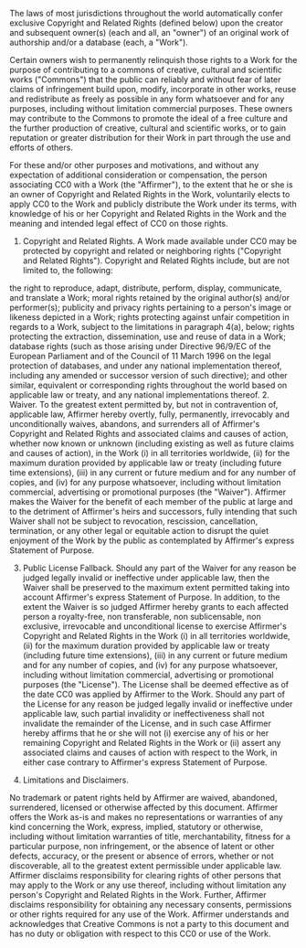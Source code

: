 The laws of most jurisdictions throughout the world automatically confer exclusive Copyright and Related Rights (defined below) upon the creator and subsequent owner(s) (each and all, an "owner") of an original work of authorship and/or a database (each, a "Work"). 

Certain owners wish to permanently relinquish those rights to a Work for the purpose of contributing to a commons of creative, cultural and scientific works ("Commons") that the public can reliably and without fear of later claims of infringement build upon, modify, incorporate in other works, reuse and redistribute as freely as possible in any form whatsoever and for any purposes, including without limitation commercial purposes. These owners may contribute to the Commons to promote the ideal of a free culture and the further production of creative, cultural and scientific works, or to gain reputation or greater distribution for their Work in part through the use and efforts of others.

For these and/or other purposes and motivations, and without any expectation of additional consideration or compensation, the person associating CC0 with a Work (the "Affirmer"), to the extent that he or she is an owner of Copyright and Related Rights in the Work, voluntarily elects to apply CC0 to the Work and publicly distribute the Work under its terms, with knowledge of his or her Copyright and Related Rights in the Work and the meaning and intended legal effect of CC0 on those rights.

1. Copyright and Related Rights. A Work made available under CC0 may be protected by copyright and related or neighboring rights ("Copyright and Related Rights"). Copyright and Related Rights include, but are not limited to, the following:

the right to reproduce, adapt, distribute, perform, display, communicate, and translate a Work;
moral rights retained by the original author(s) and/or performer(s);
publicity and privacy rights pertaining to a person's image or likeness depicted in a Work;
rights protecting against unfair competition in regards to a Work, subject to the limitations in paragraph 4(a), below;
rights protecting the extraction, dissemination, use and reuse of data in a Work;
database rights (such as those arising under Directive 96/9/EC of the European Parliament and of the Council of 11 March 1996 on the legal protection of databases, and under any national implementation thereof, including any amended or successor version of such directive); and
other similar, equivalent or corresponding rights throughout the world based on applicable law or treaty, and any national implementations thereof.
2. Waiver. To the greatest extent permitted by, but not in contravention of, applicable law, Affirmer hereby overtly, fully, permanently, irrevocably and unconditionally waives, abandons, and surrenders all of Affirmer's Copyright and Related Rights and associated claims and causes of action, whether now known or unknown (including existing as well as future claims and causes of action), in the Work (i) in all territories worldwide, (ii) for the maximum duration provided by applicable law or treaty (including future time extensions), (iii) in any current or future medium and for any number of copies, and (iv) for any purpose whatsoever, including without limitation commercial, advertising or promotional purposes (the "Waiver"). Affirmer makes the Waiver for the benefit of each member of the public at large and to the detriment of Affirmer's heirs and successors, fully intending that such Waiver shall not be subject to revocation, rescission, cancellation, termination, or any other legal or equitable action to disrupt the quiet enjoyment of the Work by the public as contemplated by Affirmer's express Statement of Purpose.

3. Public License Fallback. Should any part of the Waiver for any reason be judged legally invalid or ineffective under applicable law, then the Waiver shall be preserved to the maximum extent permitted taking into account Affirmer's express Statement of Purpose. In addition, to the extent the Waiver is so judged Affirmer hereby grants to each affected person a royalty-free, non transferable, non sublicensable, non exclusive, irrevocable and unconditional license to exercise Affirmer's Copyright and Related Rights in the Work (i) in all territories worldwide, (ii) for the maximum duration provided by applicable law or treaty (including future time extensions), (iii) in any current or future medium and for any number of copies, and (iv) for any purpose whatsoever, including without limitation commercial, advertising or promotional purposes (the "License"). The License shall be deemed effective as of the date CC0 was applied by Affirmer to the Work. Should any part of the License for any reason be judged legally invalid or ineffective under applicable law, such partial invalidity or ineffectiveness shall not invalidate the remainder of the License, and in such case Affirmer hereby affirms that he or she will not (i) exercise any of his or her remaining Copyright and Related Rights in the Work or (ii) assert any associated claims and causes of action with respect to the Work, in either case contrary to Affirmer's express Statement of Purpose.

4. Limitations and Disclaimers.

No trademark or patent rights held by Affirmer are waived, abandoned, surrendered, licensed or otherwise affected by this document.
Affirmer offers the Work as-is and makes no representations or warranties of any kind concerning the Work, express, implied, statutory or otherwise, including without limitation warranties of title, merchantability, fitness for a particular purpose, non infringement, or the absence of latent or other defects, accuracy, or the present or absence of errors, whether or not discoverable, all to the greatest extent permissible under applicable law.
Affirmer disclaims responsibility for clearing rights of other persons that may apply to the Work or any use thereof, including without limitation any person's Copyright and Related Rights in the Work. Further, Affirmer disclaims responsibility for obtaining any necessary consents, permissions or other rights required for any use of the Work.
Affirmer understands and acknowledges that Creative Commons is not a party to this document and has no duty or obligation with respect to this CC0 or use of the Work.
